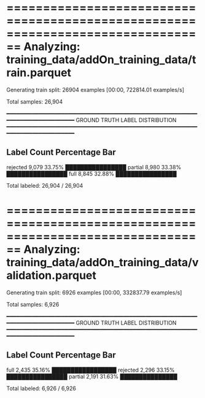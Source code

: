 ================================================================================
Analyzing: training_data/addOn_training_data/train.parquet
================================================================================
Generating train split: 26904 examples [00:00, 722814.01 examples/s]

Total samples: 26,904

━━━━━━━━━━━━━━━━━━━━━━━━━━━━━━━━━━━━━━━━━━━━━━━━━━━━━━━━━━━━━━━━━━━━━━━━━━━━━━━━
GROUND TRUTH LABEL DISTRIBUTION
━━━━━━━━━━━━━━━━━━━━━━━━━━━━━━━━━━━━━━━━━━━━━━━━━━━━━━━━━━━━━━━━━━━━━━━━━━━━━━━━

Label           Count      Percentage   Bar
--------------------------------------------------------------------------------
rejected        9,079       33.75%      ████████████████
partial         8,980       33.38%      ████████████████
full            8,845       32.88%      ████████████████

Total labeled: 26,904 / 26,904

================================================================================
Analyzing: training_data/addOn_training_data/validation.parquet
================================================================================
Generating train split: 6926 examples [00:00, 332837.79 examples/s]

Total samples: 6,926

━━━━━━━━━━━━━━━━━━━━━━━━━━━━━━━━━━━━━━━━━━━━━━━━━━━━━━━━━━━━━━━━━━━━━━━━━━━━━━━━
GROUND TRUTH LABEL DISTRIBUTION
━━━━━━━━━━━━━━━━━━━━━━━━━━━━━━━━━━━━━━━━━━━━━━━━━━━━━━━━━━━━━━━━━━━━━━━━━━━━━━━━

Label           Count      Percentage   Bar
--------------------------------------------------------------------------------
full            2,435       35.16%      █████████████████
rejected        2,296       33.15%      ████████████████
partial         2,191       31.63%      ███████████████


Total labeled: 6,926 / 6,926